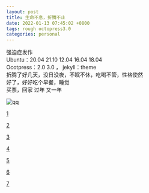 ```yaml
---
layout: post
title: 生命不息，折腾不止
date: 2022-01-13 07:45:02 +0800
tags: rough octopress3.0
categories: personal
---
```

强迫症发作  
Ubuntu：20.04  21.10  12.04  16.04  18.04  
Ocotpress：2.0  3.0  ， jekyll：theme  
折腾了好几天，没日没夜，不眠不休，吃喝不管，性格使然  
好了，好好吃个早餐，睡觉  
买票，回家  过年  又一年  
  
![qq](https://r.photo.store.qq.com/psc?/V53xBhKC4JFvE03uTNAL1QWxNF4SNHNw/TmEUgtj9EK6.7V8ajmQrED*vOD1GW9P6z*YHWzdix5ugnQZhaqS7C.z080deNWFg4xOMjEHv1aasu8tzxYvAtb1t9yau2Mq4OpNK*fQIgtU!/r)  

[1](https://r.photo.store.qq.com/psc?/V53xBhKC4JFvE03uTNAL1QWxNF1Pu30D/TmEUgtj9EK6.7V8ajmQrEBBt8qnK74UlxjsyjJazHjsofXQG0rneEceE2fxJ0iYoev1qV8XUkGa4f3zBfsnMgFIYBE1jz*MnTX.pIZ3Q*vM!/r)  

[2](https://r.photo.store.qq.com/psc?/V53xBhKC4JFvE03uTNAL1QWxNF1Pu30D/TmEUgtj9EK6.7V8ajmQrEMvM6fKWWIQv6JDPdRrBOJqFS4uUzBy0m8XBjGOIoiZXMSoI.HdGAy.rkrSc5UI8Z*ysJrYVi0R.4DY*u*OrPQE!/r)  

[3](https://r.photo.store.qq.com/psc?/V53xBhKC4JFvE03uTNAL1QWxNF1Pu30D/TmEUgtj9EK6.7V8ajmQrEAw6qMrx.DeMqYhYPoEnryZ2mTrcAJOnMc9Xx2iSdXrgYHFg4sZN5ZGinn5jCvWIvCcJjldvIixNDk52hLvjZn8!/r)  

[4](https://r.photo.store.qq.com/psc?/V53xBhKC4JFvE03uTNAL1QWxNF1Pu30D/TmEUgtj9EK6.7V8ajmQrEG.2u5LO7ccw90DKotmv7RsLQgumBc.mg5E5KTLsM.Fg99Fhnb9DK0Ses.zLtoernJRx3brpcsyNMPD0RVJRaq8!/r)  

[5](https://r.photo.store.qq.com/psc?/V53xBhKC4JFvE03uTNAL1QWxNF1Pu30D/TmEUgtj9EK6.7V8ajmQrEFlB5ERIdlKsfngVuoiz21Qj4tdrizVtkIJ0ua4Xq9SfOVPBzKif3gRqpfZEbyjsP3R8CwlHEt.Xm8iJyuz2nGw!/r)  

[6](https://r.photo.store.qq.com/psc?/V53xBhKC4JFvE03uTNAL1QWxNF1Pu30D/TmEUgtj9EK6.7V8ajmQrEMUFcGm9g7XE9f.fwXhEjR30nG7aiswalxP6Ywg3gXL0M95PSB.m8xx8UpxlTcm.R*BBTWREfGkrCrcndSaspsQ!/r)  

[7](https://r.photo.store.qq.com/psc?/V53xBhKC4JFvE03uTNAL1QWxNF1Pu30D/TmEUgtj9EK6.7V8ajmQrEDw6.pSwRjPoCMVPlKqnitgykgEcoUEE0NkZ2XKCIsiXTx9gMTxcD2J6wujiIkfLV6RfO4AVxca.yqf9IyAzHzk!/r)  




